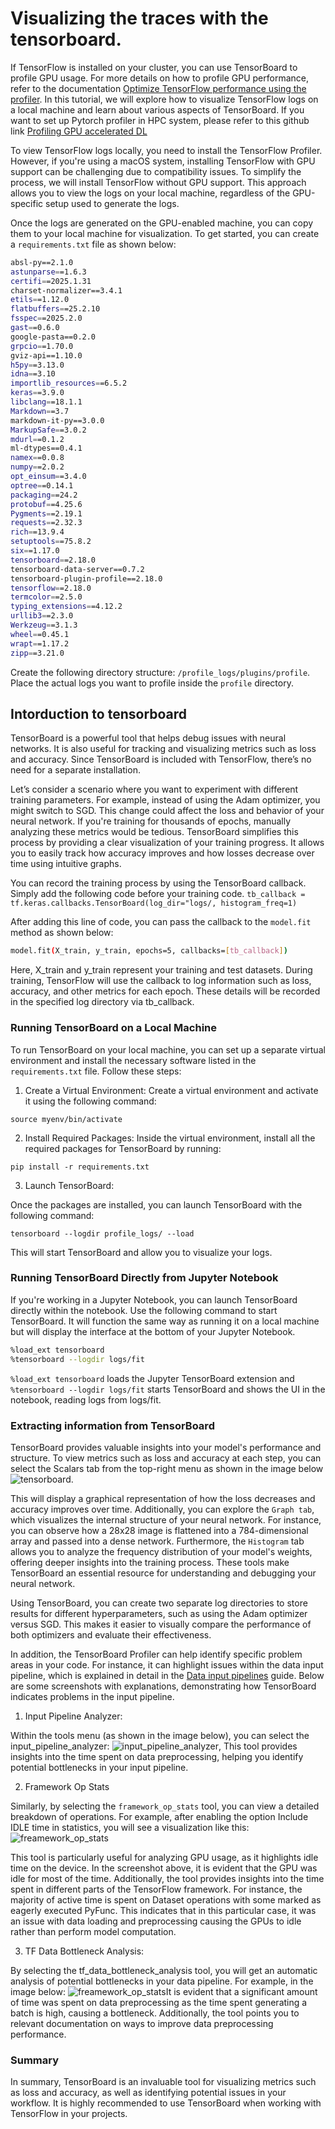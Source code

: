 # Visualizing the traces with the tensorboard.
If TensorFlow is installed on your cluster, you can use TensorBoard to profile GPU usage. For more details on how to profile GPU performance, refer to the documentation [Optimize TensorFlow performance using the profiler](https://www.tensorflow.org/guide/profiler). In this tutorial, we will explore how to visualize TensorFlow logs on a local machine and learn about various aspects of TensorBoard.
If you want to set up Pytorch profiler in HPC system, please refer to this github link 
[Profiling GPU accelerated DL](https://github.com/HichamAgueny/Profiling-GPU-accelerated-DL?tab=readme-ov-file )


To view TensorFlow logs locally, you need to install the TensorFlow Profiler. However, if you're using a macOS system, installing TensorFlow with GPU support can be challenging due to compatibility issues. To simplify the process, we will install TensorFlow without GPU support. This approach allows you to view the logs on your local machine, regardless of the GPU-specific setup used to generate the logs.

Once the logs are generated on the GPU-enabled machine, you can copy them to your local machine for visualization. To get started, you can create a `requirements.txt` file as shown below:

````bash
absl-py==2.1.0
astunparse==1.6.3
certifi==2025.1.31
charset-normalizer==3.4.1
etils==1.12.0
flatbuffers==25.2.10
fsspec==2025.2.0
gast==0.6.0
google-pasta==0.2.0
grpcio==1.70.0
gviz-api==1.10.0
h5py==3.13.0
idna==3.10
importlib_resources==6.5.2
keras==3.9.0
libclang==18.1.1
Markdown==3.7
markdown-it-py==3.0.0
MarkupSafe==3.0.2
mdurl==0.1.2
ml-dtypes==0.4.1
namex==0.0.8
numpy==2.0.2
opt_einsum==3.4.0
optree==0.14.1
packaging==24.2
protobuf==4.25.6
Pygments==2.19.1
requests==2.32.3
rich==13.9.4
setuptools==75.8.2
six==1.17.0
tensorboard==2.18.0
tensorboard-data-server==0.7.2
tensorboard-plugin-profile==2.18.0
tensorflow==2.18.0
termcolor==2.5.0
typing_extensions==4.12.2
urllib3==2.3.0
Werkzeug==3.1.3
wheel==0.45.1
wrapt==1.17.2
zipp==3.21.0
````

Create the following directory structure: `/profile_logs/plugins/profile`.
Place the actual logs you want to profile inside the `profile` directory.




## Intorduction to tensorboard
TensorBoard is a powerful tool that helps debug issues with neural networks. It is also useful for tracking and visualizing metrics such as loss and accuracy. Since TensorBoard is included with TensorFlow, there’s no need for a separate installation.

Let’s consider a scenario where you want to experiment with different training parameters. For example, instead of using the Adam optimizer, you might switch to SGD. This change could affect the loss and behavior of your neural network. If you're training for thousands of epochs, manually analyzing these metrics would be tedious. TensorBoard simplifies this process by providing a clear visualization of your training progress. It allows you to easily track how accuracy improves and how losses decrease over time using intuitive graphs.

You can record the training process by using the TensorBoard callback. Simply add the following code before your training code.
`tb_callback = tf.keras.callbacks.TensorBoard(log_dir="logs/, histogram_freq=1)` 


After adding this line of code, you can pass the callback to the `model.fit` method as shown below:
````bash
model.fit(X_train, y_train, epochs=5, callbacks=[tb_callback])
````
Here, X_train and y_train represent your training and test datasets. During training, TensorFlow will use the callback to log information such as loss, accuracy, and other metrics for each epoch. These details will be recorded in the specified log directory via tb_callback.



### Running TensorBoard on a Local Machine
To run TensorBoard on your local machine, you can set up a separate virtual environment and install the necessary software listed in the `requirements.txt` file. Follow these steps:

1. Create a Virtual Environment:
Create a virtual environment and activate it using the following command:

`source myenv/bin/activate`

2. Install Required Packages:
Inside the virtual environment, install all the required packages for TensorBoard by running:

`pip install -r requirements.txt`

3. Launch TensorBoard:

Once the packages are installed, you can launch TensorBoard with the following command:

`tensorboard --logdir profile_logs/ --load`

This will start TensorBoard and allow you to visualize your logs.

### Running TensorBoard Directly from Jupyter Notebook
If you're working in a Jupyter Notebook, you can launch TensorBoard directly within the notebook. Use the following command to start TensorBoard. It will function the same way as running it on a local machine but will display the interface at the bottom of your Jupyter Notebook.


````bash
%load_ext tensorboard
%tensorboard --logdir logs/fit
````

`%load_ext tensorboard` loads the Jupyter TensorBoard extension and `%tensorboard --logdir logs/fit` starts TensorBoard and shows the UI in the notebook, reading logs from logs/fit.


### Extracting information from TensorBoard

TensorBoard provides valuable insights into your model's performance and structure. To view metrics such as loss and accuracy at each step, you can select the Scalars tab from the top-right menu as shown in the image below ![tensorboard](./tensorboard.png). 

 This will display a graphical representation of how the loss decreases and accuracy improves over time. Additionally, you can explore the `Graph tab`, which visualizes the internal structure of your neural network. For instance, you can observe how a 28x28 image is flattened into a 784-dimensional array and passed into a dense network. Furthermore, the `Histogram` tab allows you to analyze the frequency distribution of your model's weights, offering deeper insights into the training process. These tools make TensorBoard an essential resource for understanding and debugging your neural network.

Using TensorBoard, you can create two separate log directories to store results for different hyperparameters, such as using the Adam optimizer versus SGD. This makes it easier to visually compare the performance of both optimizers and evaluate their effectiveness.


In addition, the TensorBoard Profiler can help identify specific problem areas in your code. For instance, it can highlight issues within the data input pipeline, which is explained in detail in the [Data input pipelines](https://www.tensorflow.org/guide/data)  guide. Below are some screenshots with explanations, demonstrating how TensorBoard indicates problems in the input pipeline.


1. Input Pipeline Analyzer:

Within the tools menu (as shown in the image below), you can select the input_pipeline_analyzer:
![input_pipeline_analyzer](./inputPipelineAnalyzer.png), This tool provides insights into the time spent on data preprocessing, helping you identify potential bottlenecks in your input pipeline.

2. Framework Op Stats

Similarly, by selecting the `framework_op_stats` tool, you can view a detailed breakdown of operations. For example, after enabling the option Include IDLE time in statistics, you will see a visualization like this: ![freamework_op_stats](./idletime.png) 

This tool is particularly useful for analyzing GPU usage, as it highlights idle time on the device. In the screenshot above, it is evident that the GPU was idle for most of the time. Additionally, the tool provides insights into the time spent in different parts of the TensorFlow framework. For instance, the majority of active time is spent on Dataset operations with some marked as eagerly executed PyFunc. This indicates that in this particular case, it was an issue with data loading and preprocessing causing the GPUs to idle rather than perform model computation.


3. TF Data Bottleneck Analysis:

By selecting the tf_data_bottleneck_analysis tool, you will get an automatic analysis of potential bottlenecks in your data pipeline. For example, in the image below: ![freamework_op_stats](./performanceAnalysis.png)It is evident that a significant amount of time was spent on data preprocessing as the time spent generating a batch is high, causing a bottleneck. Additionally, the tool points you to relevant documentation on ways to improve data preprocessing performance.

### Summary

In summary, TensorBoard is an invaluable tool for visualizing metrics such as loss and accuracy, as well as identifying potential issues in your workflow. It is highly recommended to use TensorBoard when working with TensorFlow in your projects.